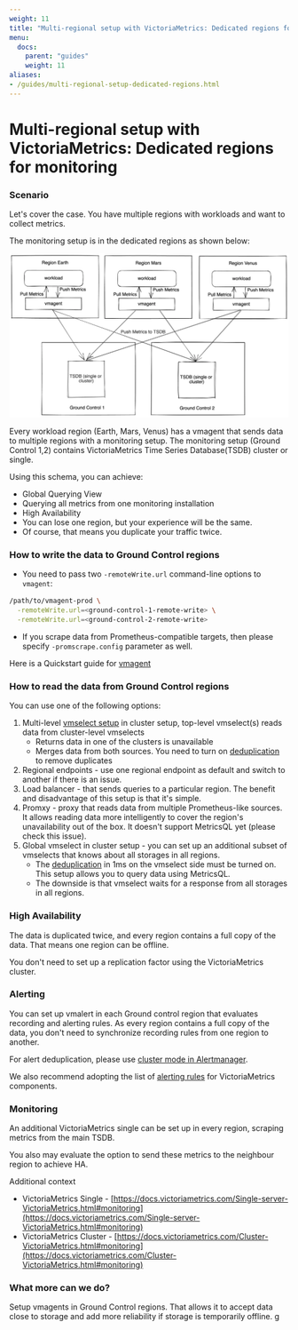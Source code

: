```yaml
---
weight: 11
title: "Multi-regional setup with VictoriaMetrics: Dedicated regions for monitoring"
menu:
  docs:
    parent: "guides"
    weight: 11
aliases:
- /guides/multi-regional-setup-dedicated-regions.html
---
```

# Multi-regional setup with VictoriaMetrics: Dedicated regions for monitoring

### Scenario

Let's cover the case. You have multiple regions with workloads and want to collect metrics.

The monitoring setup is in the dedicated regions as shown below:

<img src="multi-regional-setup-dedicated-regions.webp" alt="Multi-regional setup with VictoriaMetrics: Dedicated regions for monitoring">

Every workload region (Earth, Mars, Venus) has a vmagent that sends data to multiple regions with a monitoring setup. 
The monitoring setup (Ground Control 1,2) contains VictoriaMetrics Time Series Database(TSDB) cluster or single.

Using this schema, you can achieve:

* Global Querying View
* Querying all metrics from one monitoring installation
* High Availability
* You can lose one region, but your experience will be the same.
* Of course, that means you duplicate your traffic twice.

### How to write the data to Ground Control regions

* You need to pass two `-remoteWrite.url` command-line options to `vmagent`:

```sh
/path/to/vmagent-prod \
  -remoteWrite.url=<ground-control-1-remote-write> \
  -remoteWrite.url=<ground-control-2-remote-write>
```

* If you scrape data from Prometheus-compatible targets, then please specify `-promscrape.config` parameter as well.

Here is a Quickstart guide for [vmagent](https://docs.victoriametrics.com/vmagent.html#quick-start)

### How to read the data from Ground Control regions

You can use one of the following options:

1. Multi-level [vmselect setup](https://docs.victoriametrics.com/Cluster-VictoriaMetrics.html#multi-level-cluster-setup) in cluster setup, top-level vmselect(s) reads data from cluster-level vmselects
   * Returns data in one of the clusters is unavailable  
   * Merges data from both sources. You need to turn on [deduplication](https://docs.victoriametrics.com/Cluster-VictoriaMetrics.html#deduplication) to remove duplicates 
1. Regional endpoints - use one regional endpoint as default and switch to another if there is an issue.
1. Load balancer - that sends queries to a particular region. The benefit and disadvantage of this setup is that it's simple.
1. Promxy - proxy that reads data from multiple Prometheus-like sources. It allows reading data more intelligently to cover the region's unavailability out of the box. It doesn't support MetricsQL yet (please check this issue).
1. Global vmselect in cluster setup - you can set up an additional subset of vmselects that knows about all storages in all regions.
   * The [deduplication](https://docs.victoriametrics.com/Cluster-VictoriaMetrics.html#deduplication) in 1ms on the vmselect side must be turned on. This setup allows you to query data using MetricsQL.
   * The downside is that vmselect waits for a response from all storages in all regions.


### High Availability

The data is duplicated twice, and every region contains a full copy of the data. That means one region can be offline.

You don't need to set up a replication factor using the VictoriaMetrics cluster.

### Alerting

You can set up vmalert in each Ground control region that evaluates recording and alerting rules. As every region contains a full copy of the data, you don't need to synchronize recording rules from one region to another.

For alert deduplication, please use [cluster mode in Alertmanager](https://prometheus.io/docs/alerting/latest/alertmanager/#high-availability).

We also recommend adopting the list of [alerting rules](https://github.com/VictoriaMetrics/VictoriaMetrics/tree/master/deployment/docker#alerts)
for VictoriaMetrics components.

### Monitoring

An additional VictoriaMetrics single can be set up in every region, scraping metrics from the main TSDB.

You also may evaluate the option to send these metrics to the neighbour region to achieve HA.

Additional context
* VictoriaMetrics Single - [https://docs.victoriametrics.com/Single-server-VictoriaMetrics.html#monitoring](https://docs.victoriametrics.com/Single-server-VictoriaMetrics.html#monitoring)
* VictoriaMetrics Cluster - [https://docs.victoriametrics.com/Cluster-VictoriaMetrics.html#monitoring](https://docs.victoriametrics.com/Cluster-VictoriaMetrics.html#monitoring)


### What more can we do?

Setup vmagents in Ground Control regions. That allows it to accept data close to storage and add more reliability if storage is temporarily offline.
g
